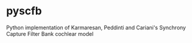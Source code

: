 # pyscfb
Python implementation of Karmaresan, Peddinti and Cariani's Synchrony Capture Filter Bank cochlear model
